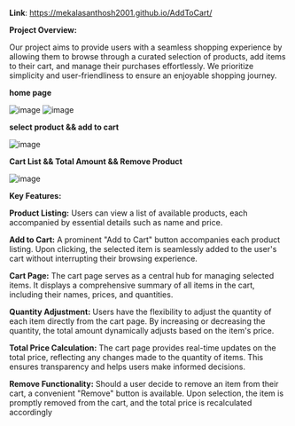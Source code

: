 **Link**: https://mekalasanthosh2001.github.io/AddToCart/

**Project Overview:**

Our project aims to provide users with a seamless shopping experience by allowing them to browse through a curated selection of products, add items to their cart, and manage their purchases effortlessly. We prioritize simplicity and user-friendliness to ensure an enjoyable shopping journey.


**home page**

![image](https://github.com/mekalasanthosh2001/AddToCart/assets/104013993/6b0f2c41-3834-4c44-83ea-7925641738bb)
![image](https://github.com/mekalasanthosh2001/AddToCart/assets/104013993/46510b1f-60f1-4ac8-b5c4-c36d0fd0fe89)

**select product && add to cart**

![image](https://github.com/mekalasanthosh2001/AddToCart/assets/104013993/80b295c1-661d-4a36-86fe-d20aea3e0223)

**Cart List && Total Amount && Remove Product**

![image](https://github.com/mekalasanthosh2001/AddToCart/assets/104013993/de781286-4a1f-4521-92aa-e9939fd3d7a3)


**Key Features:**

**Product Listing:** Users can view a list of available products, each accompanied by essential details such as name and price.

**Add to Cart:** A prominent "Add to Cart" button accompanies each product listing. Upon clicking, the selected item is seamlessly added to the user's cart without interrupting their browsing experience.

**Cart Page:** The cart page serves as a central hub for managing selected items. It displays a comprehensive summary of all items in the cart, including their names, prices, and quantities.

**Quantity Adjustment:** Users have the flexibility to adjust the quantity of each item directly from the cart page. By increasing or decreasing the quantity, the total amount dynamically adjusts based on the item's price.

**Total Price Calculation:** The cart page provides real-time updates on the total price, reflecting any changes made to the quantity of items. This ensures transparency and helps users make informed decisions.

**Remove Functionality:** Should a user decide to remove an item from their cart, a convenient "Remove" button is available. Upon selection, the item is promptly removed from the cart, and the total price is recalculated accordingly



















